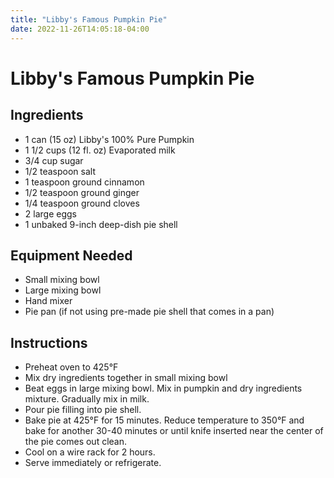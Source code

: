 ```yaml
---
title: "Libby's Famous Pumpkin Pie"
date: 2022-11-26T14:05:18-04:00
---
```


# Libby's Famous Pumpkin Pie

## Ingredients

- 1 can (15 oz) Libby's 100% Pure Pumpkin
- 1 1/2 cups (12 fl. oz) Evaporated milk
- 3/4 cup sugar
- 1/2 teaspoon salt
- 1 teaspoon ground cinnamon
- 1/2 teaspoon ground ginger
- 1/4 teaspoon ground cloves
- 2 large eggs
- 1 unbaked 9-inch deep-dish pie shell

## Equipment Needed

- Small mixing bowl
- Large mixing bowl
- Hand mixer
- Pie pan (if not using pre-made pie shell that comes in a pan)

## Instructions

- Preheat oven to 425&deg;F
- Mix dry ingredients together in small mixing bowl
- Beat eggs in large mixing bowl. Mix in pumpkin and dry ingredients mixture. Gradually mix in milk.
- Pour pie filling into pie shell.
- Bake pie at 425&deg;F for 15 minutes. Reduce temperature to 350&deg;F and bake for another 30-40 minutes or until knife inserted near the center of the pie comes out clean. 
- Cool on a wire rack for 2 hours.
- Serve immediately or refrigerate.